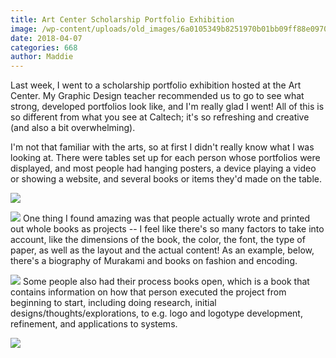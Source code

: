 ```yaml
---
title: Art Center Scholarship Portfolio Exhibition
image: /wp-content/uploads/old_images/6a0105349b8251970b01bb09ff88e0970d-500wi.jpg
date: 2018-04-07
categories: 668
author: Maddie
---
```



Last week, I went to a scholarship portfolio exhibition hosted at the Art Center. My Graphic Design teacher recommended us to go to see what strong, developed portfolios look like, and I'm really glad I went! All of this is so different from what you see at Caltech; it's so refreshing and creative (and also a bit overwhelming).

I'm not that familiar with the arts, so at first I didn't really know what I was looking at. There were tables set up for each person whose portfolios were displayed, and most people had hanging posters, a device playing a video or showing a website, and several books or items they'd made on the table.


![](/old_images/6a0105349b8251970b01bb09ff88ed970d-500wi.jpg)


![](/old_images/6a0105349b8251970b01bb09ff88da970d-500wi.jpg)
One thing I found amazing was that people actually wrote and printed out whole books as projects -- I feel like there's so many factors to take into account, like the dimensions of the book, the color, the font, the type of paper, as well as the layout and the actual content! As an example, below, there's a biography of Murakami and books on fashion and encoding.


![](/old_images/caltech_as_it_happens/6a0105349b8251970b01bb09ff88d0970d.jpg)
Some people also had their process books open, which is a book that contains information on how that person executed the project from beginning to start, including doing research, initial designs/thoughts/explorations, to e.g. logo and logotype development, refinement, and applications to systems.


![](/old_images/6a01b8d28f2857970c01bb09ff9ab8970d-pi.jpg)
